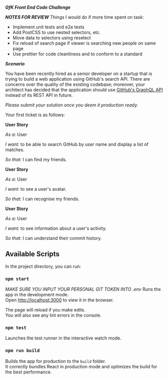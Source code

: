 __*GfK Front End Code Challenge*__

__*NOTES FOR REVIEW*__
Things I would do if more time spent on task:

- Implement unit tests and e2e tests
- Add PostCSS to use nested selectors, etc.
- Move data to selectors using reselect
- Fix  reload of search page if viewer is searching new people on same page
- Use prettier for code cleanliness and to conform to a standard

__*Scenario*__

You have been recently hired as a senior developer on a startup that is trying to build a web application using GitHub's search API. There are concerns over the quality of the existing codebase; moreover, your architect has decided that the application should use [GitHub's GraphQL API](https://developer.github.com/v4/) instead of its REST API in future.

*Please submit your solution once you deem it production ready.*

Your first ticket is as follows:

__User Story__

*As a:* User

*I want:* to be able to search GitHub by user name and display a list of matches.

*So that:* I can find my friends.


__User Story__

*As a:* User

*I want:* to see a user's avatar.

*So that:* I can recognise my friends.


__User Story__

*As a:* User

*I want:* to see information about a user's activity.

*So that:* I can understand their commit history.







## Available Scripts

In the project directory, you can run:

### `npm start`

*MAKE SURE YOU INPUT YOUR PERSONAL GIT TOKEN INTO .env*
Runs the app in the development mode.<br>
Open [http://localhost:3000](http://localhost:3000) to view it in the browser.

The page will reload if you make edits.<br>
You will also see any lint errors in the console.

### `npm test`

Launches the test runner in the interactive watch mode.

### `npm run build`

Builds the app for production to the `build` folder.<br>
It correctly bundles React in production mode and optimizes the build for the best performance.
